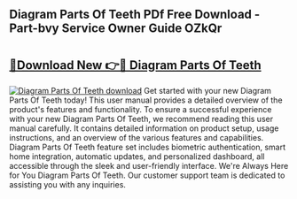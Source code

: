 ## Diagram Parts Of Teeth PDf Free Download - Part-bvy Service Owner Guide OZkQr

# <h2><a href="http://dft0yst.blite.top/?on=Diagram+Parts+Of+Teeth">🔗Download New 👉🔴 Diagram Parts Of Teeth</a></h2>

[![Diagram Parts Of Teeth download](https://i.imgur.com/lujVjoI.png)](http://dft0yst.blite.top/?on=Diagram+Parts+Of+Teeth)
Get started with your new Diagram Parts Of Teeth today! This user manual provides a detailed overview of the product's features and functionality. To ensure a successful experience with your new Diagram Parts Of Teeth, we recommend reading this user manual carefully. It contains detailed information on product setup, usage instructions, and an overview of the various features and capabilities. Diagram Parts Of Teeth feature set includes biometric authentication, smart home integration, automatic updates, and personalized dashboard, all accessible through the sleek and user-friendly interface. We're Always Here for You Diagram Parts Of Teeth. Our customer support team is dedicated to assisting you with any inquiries.
